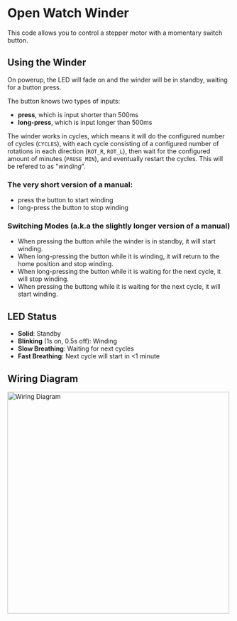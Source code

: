# Open Watch Winder

This code allows you to control a stepper motor with a momentary switch button.

## Using the Winder
On powerup, the LED will fade on and the winder will be in standby, waiting for a button press.

The button knows two types of inputs:
* **press**, which is input shorter than 500ms
* **long-press**, which is input longer than 500ms

The winder works in cycles, which means it will do the configured number of cycles (`CYCLES`), with each cycle consisting of a configured number of rotations in each direction (`ROT_R`, `ROT_L`), then wait for the
configured amount of minutes (`PAUSE_MIN`), and eventually restart the cycles. This will be refered to as "_winding_".

### The very short version of a manual:
* press the button to start winding
* long-press the button to stop winding

### Switching Modes (a.k.a the slightly longer version of a manual)
* When pressing the button while the winder is in standby, it will start winding.
* When long-pressing the button while it is winding, it will return to the home position and stop winding.
* When long-pressing the button while it is waiting for the next cycle, it will stop winding.
* When pressing the buttong while it is waiting for the next cycle, it will start winding.

## LED Status
* **Solid**: Standby
* **Blinking** (1s on, 0.5s off): Winding
* **Slow Breathing**: Waiting for next cycles
* **Fast Breathing**: Next cycle will start in <1 minute

## Wiring Diagram

<a href="https://git.faked.org/jan/openwatchwinder/raw/master/wiring.png"><img src="https://git.faked.org/jan/openwatchwinder/raw/master/wiring.png" alt="Wiring Diagram"  width="500"/></a>
